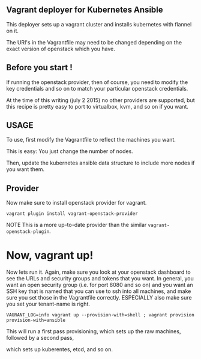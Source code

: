 ## Vagrant deployer for Kubernetes Ansible

This deployer sets up a vagrant cluster and installs kubernetes with flannel on it.

The URI's in the Vagrantfile may need to be changed depending on the exact version of openstack which you have.

## Before you start !

If running the openstack provider, then of course, you need to modify the key credentials and so on to match your particular openstack credentials.

At the time of this writing (july 2 2015) no other providers are supported, but this recipe is pretty easy to port to virtualbox, kvm, and so on if you want.

## USAGE

To use, first modify the Vagrantfile to reflect the machines you want.

This is easy: You just change the number of nodes.

Then, update the kubernetes ansible data structure to include more nodes if you want them.

## Provider

Now make sure to install openstack provider for vagrant.

`vagrant plugin install vagrant-openstack-provider`

NOTE This is a more up-to-date provider than the similar  `vagrant-openstack-plugin`.

# Now, vagrant up!

Now lets run it.  Again, make sure you look at your openstack dashboard to see the URLs and security groups and tokens that you want.  In general, you want an open security group (i.e. for port 8080 and so on) and you want an SSH key that is named that you can use to ssh into all machines, and make sure you set those in the Vagrantfile correctly.  ESPECIALLY also make sure you set your tenant-name is right.

`VAGRANT_LOG=info vagrant up --provision-with=shell ; vagrant provision provision-with=ansible` 

This will run a first pass provisioning, which sets up the raw machines, followed by a second pass,

which sets up kuberentes, etcd, and so on.



